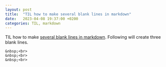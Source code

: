 ```yaml
---
layout: post
title:  "TIL how to make several blank lines in markdown"
date:   2023-04-08 19:37:00 +0200
categories: TIL, markdown
---
```

TIL how to make [several blank lines in markdown](https://stackoverflow.com/a/72336296/942513). Following will create three blank lines.

```
&nbsp;<br>
&nbsp;<br>
&nbsp;<br>
```
